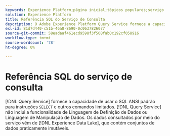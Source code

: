```yaml
---
keywords: Experience Platform;página inicial;tópicos populares;serviço de consulta;serviço de consulta;sql;referência de sql;
solution: Experience Platform
title: Referência SQL do Serviço de Consulta
description: O Adobe Experience Platform Query Service fornece a capacidade de usar o SQL ANSI padrão para instruções SELECT e outros comandos limitados.
exl-id: 81d7d440-c51b-46a8-8690-0c0637826077
source-git-commit: 58eadaaf461ecd9598f3f508fab0c192cf058916
workflow-type: tm+mt
source-wordcount: '78'
ht-degree: 0%

---
```


# Referência SQL do serviço de consulta

[!DNL Query Service] fornece a capacidade de usar o SQL ANSI padrão para instruções `SELECT` e outros comandos limitados. [!DNL Query Service] não inclui a funcionalidade de Linguagem de Definição de Dados ou Linguagem de Manipulação de Dados. Os dados consultados por meio do serviço vêm de [!DNL Experience Data Lake], que contém conjuntos de dados praticamente imutáveis.
